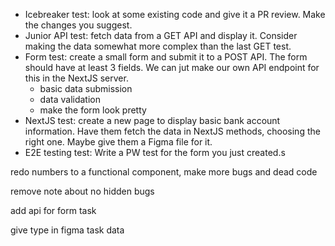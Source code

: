- Icebreaker test: look at some existing code and give it a PR review. Make the changes you suggest.
- Junior API test: fetch data from a GET API and display it. Consider making the data somewhat more complex than the last GET test.
- Form test: create a small form and submit it to a POST API. The form should have at least 3 fields. We can jut make our own API endpoint for this in the NextJS server.
  - basic data submission
  - data validation
  - make the form look pretty
- NextJS test: create a new page to display basic bank account information. Have them fetch the data in NextJS methods, choosing the right one. Maybe give them a Figma file for it.
- E2E testing test: Write a PW test for the form you just created.s


redo numbers to a functional component, make more bugs and dead code

remove note about no hidden bugs

add api for form task

give type in figma task data
